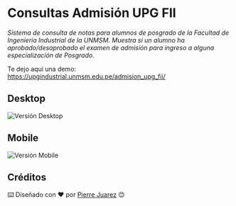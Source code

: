 # Consultas Admisión UPG FII

_Sistema de consulta de notas para alumnos de posgrado de la Facultad de Ingeniería Industrial de la UNMSM. Muestra si un alumno ha aprobado/desaprobado el examen de admisión para ingreso a alguna especialización de Posgrado._

Te dejo aquí una demo: <a href="https://upgindustrial.unmsm.edu.pe/admision_upg_fii/" target="_blank">https://upgindustrial.unmsm.edu.pe/admision_upg_fii/</a>

## Desktop

![Versión Desktop](src/img/screenshots/desktop.png?raw=true "Versión Desktop")

## Mobile

![Versión Mobile](src/img/screenshots/mobile.png?raw=true "Versión Mobile")

## Créditos

⌨️ Diseñado con ♥️ por [Pierre Juarez](https://www.linkedin.com/in/pierre-juarez/) 😊
